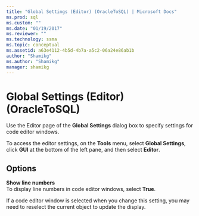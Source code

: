 ```yaml
---
title: "Global Settings (Editor) (OracleToSQL) | Microsoft Docs"
ms.prod: sql
ms.custom: ""
ms.date: "01/19/2017"
ms.reviewer: ""
ms.technology: ssma
ms.topic: conceptual
ms.assetid: a63e4112-4b5d-4b7a-a5c2-06a24e86ab1b
author: "Shamikg"
ms.author: "Shamikg"
manager: shamikg
---
```

# Global Settings (Editor) (OracleToSQL)
Use the Editor page of the **Global Settings** dialog box to specify settings for code editor windows.  
  
To access the editor settings, on the **Tools** menu, select **Global Settings**, click **GUI** at the bottom of the left pane, and then select **Editor**.  
  
## Options  
**Show line numbers**  
To display line numbers in code editor windows, select **True**.  
  
If a code editor window is selected when you change this setting, you may need to reselect the current object to update the display.  
  
